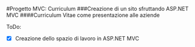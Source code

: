 #Progetto MVC: Curriculum
###Creazione di un sito sfruttando ASP.NET MVC
####Curriculum Vitae come presentazione alle aziende

ToDo:
- [x] Creazione dello spazio di lavoro in ASP.NET MVC
